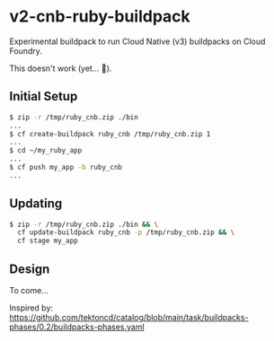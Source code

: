 # v2-cnb-ruby-buildpack

Experimental buildpack to run Cloud Native (v3) buildpacks on Cloud Foundry.

This doesn't work (yet... 🤞).

## Initial Setup

```sh
$ zip -r /tmp/ruby_cnb.zip ./bin
...
$ cf create-buildpack ruby_cnb /tmp/ruby_cnb.zip 1
...
$ cd ~/my_ruby_app
...
$ cf push my_app -b ruby_cnb
...
```

## Updating

```sh
$ zip -r /tmp/ruby_cnb.zip ./bin && \
  cf update-buildpack ruby_cnb -p /tmp/ruby_cnb.zip && \
  cf stage my_app
```

## Design

To come...

Inspired by: https://github.com/tektoncd/catalog/blob/main/task/buildpacks-phases/0.2/buildpacks-phases.yaml
